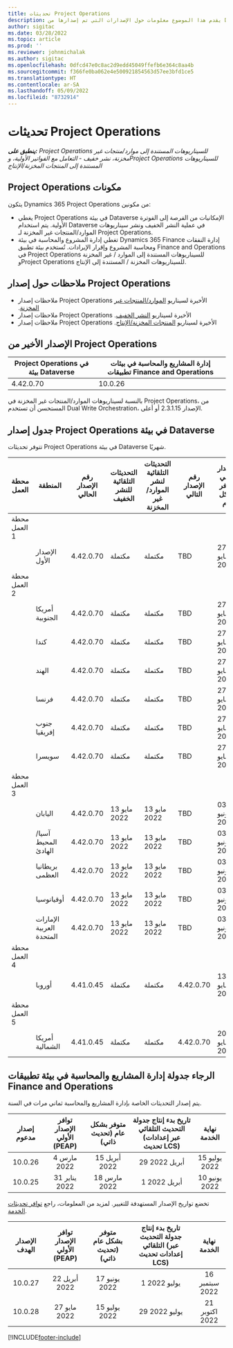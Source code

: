 ```yaml
---
title: تحديثات Project Operations
description: يقدم هذا الموضوع معلومات حول الإصدارات التي تم إصدارها من Dynamics 365 Project Operations.
author: sigitac
ms.date: 03/28/2022
ms.topic: article
ms.prod: ''
ms.reviewer: johnmichalak
ms.author: sigitac
ms.openlocfilehash: 0dfcd47e0c8ac2d9edd45049ffefb6e364c8aa4b
ms.sourcegitcommit: f366fe0ba062e4e500921854563d57ee3bfd1ce5
ms.translationtype: HT
ms.contentlocale: ar-SA
ms.lasthandoff: 05/09/2022
ms.locfileid: "8732914"
---
```

# <a name="project-operations-updates"></a>تحديثات Project Operations

_**ينطبق على:** Project Operations للسيناريوهات المستندة إلى موارد/منتجات غير مخزنة‬، نشر خفيف - التعامل مع الفواتير الأولية‬، وProject Operations للسيناريوهات المستندة إلى المنتجات المخزنة/الإنتاج_



## <a name="project-operations-components"></a>‏‫مكونات Project Operations

يتكون Dynamics 365 Project Operations من مكونين:

- يغطي Project Operations في بيئة Dataverse الإمكانيات من الفرصة إلى الفوترة الأولية. يتم استخدام Dataverse في عملية النشر الخفيف ونشر سيناريوهات الموارد/المنتجات غير المخزنة‬ لـ Project Operations.
- تغطي إدارة المشروع والمحاسبة في بيئة Dynamics 365 Finance إدارة النفقات ومحاسبة المشروع وإقرار الإيرادات. تُستخدم بيئة تطبيق Finance and Operations في Project Operations للسيناريوهات المستندة إلى الموارد / غير المخزنة وProject Operations للسيناريوهات المخزنة / المستندة إلى الإنتاج.

## <a name="project-operations-release-notes"></a>ملاحظات حول إصدار Project Operations
- ملاحظات إصدار Project Operations الأخيرة لسيناريو [الموارد/المنتجات غير المخزنة‬‬‏‫](whats-new-may-2022-resource-based.md).
- ملاحظات إصدار Project Operations الأخيرة لسيناريو [النشر الخفيف‬‬‬‏‫](../pro/whats-new/whats-new-may-2022-lite.md).
- ملاحظات إصدار Project Operations الأخيرة لسيناريو [المنتجات المخزنة/الإنتاج‬‬‬‏‫](../prod-pma/whats-new/whats-new-oct-2021-stocked.md).

## <a name="project-operations-latest-version"></a>الإصدار الأخير من Project Operations

| Project Operations في بيئة Dataverse | إدارة المشاريع والمحاسبة في بيئات تطبيقات Finance and Operations | 
| --- | --- |
| 4.42.0.70 | 10.0.26 |

بالنسبة لسيناريوهات الموارد/المنتجات غير المخزنة في Project Operations، من المستحسن أن تستخدم Dual Write Orchestration، الإصدار 2.3.1.15 أو أعلى.

## <a name="release-schedule-for-project-operations-on-dataverse-environment"></a>جدول إصدار Project Operations في بيئة Dataverse

تتوفر تحديثات Project Operations في بيئة Dataverse شهريًا. 

| محطة العمل | المنطقة | رقم الإصدار الحالي | التحديثات التلقائية للنشر الخفيف | التحديثات التلقائية لنشر الموارد/غير المخزنة | رقم الإصدار التالي | الإصدار التالي متوفر بشكل عام |
|-----------|-----------------------|-----------------|--------------------|---------------------|---------------------|---------------------|
| محطة العمل 1 |   &nbsp;              |    &nbsp;       | &nbsp;             |      &nbsp;         |      &nbsp;         |      &nbsp;         |
|   &nbsp;  | الإصدار الأول         |  4.42.0.70      | مكتملة           | مكتملة            | TBD                 | 27 مايو 2022        |
| محطة العمل 2 |   &nbsp;              |    &nbsp;       | &nbsp;             |      &nbsp;         |      &nbsp;         |      &nbsp;         |
|   &nbsp;  | أمريكا الجنوبية         |  4.42.0.70      | مكتملة           | مكتملة            | TBD                 | 27 مايو 2022        |
|   &nbsp;  | كندا                |  4.42.0.70      | مكتملة           | مكتملة            | TBD                 | 27 مايو 2022        |
|   &nbsp;  | الهند                 |  4.42.0.70      | مكتملة           | مكتملة            | TBD                 | 27 مايو 2022        |
|   &nbsp;  | فرنسا                |  4.42.0.70      | مكتملة           | مكتملة            | TBD                 | 27 مايو 2022        |
|   &nbsp;  | جنوب إفريقيا          |  4.42.0.70      | مكتملة           | مكتملة            | TBD                 | 27 مايو 2022        |
|   &nbsp;  | سويسرا           |  4.42.0.70      | مكتملة           | مكتملة            | TBD                 | 27 مايو 2022        |
| محطة العمل 3 |      &nbsp;           |     &nbsp;      |     &nbsp;         |      &nbsp;         |      &nbsp;         |      &nbsp;         |
|   &nbsp;  | اليابان                 |  4.42.0.70      | 13 مايو 2022       | 13 مايو 2022        | TBD                 | 03 يونيو 2022       |
|   &nbsp;  | آسيا/المحيط الهادئ          |  4.42.0.70      | 13 مايو 2022       | 13 مايو 2022        | TBD                 | 03 يونيو 2022       |
|   &nbsp;  | بريطانيا العظمى         |  4.42.0.70      | 13 مايو 2022       | 13 مايو 2022        | TBD                 | 03 يونيو 2022       |
|   &nbsp;  | ‏‫أوقيانوسيا‬               |  4.42.0.70      | 13 مايو 2022       | 13 مايو 2022        | TBD                 | 03 يونيو 2022       |
|   &nbsp;  | الإمارات العربية المتحدة  |  4.42.0.70      | 13 مايو 2022       | 13 مايو 2022        | TBD                 | 03 يونيو 2022       |
| محطة العمل 4 |     &nbsp;            |     &nbsp;      |     &nbsp;         |      &nbsp;         |      &nbsp;         |      &nbsp;         |
|   &nbsp;  | ‏‏أوروبا                |  4.41.0.45      | مكتملة           | مكتملة            | 4.42.0.70           | 13 مايو 2022        |
| محطة العمل 5 |     &nbsp;            |     &nbsp;      |     &nbsp;         |      &nbsp;         |      &nbsp;         |      &nbsp;         |
|   &nbsp;  | أمريكا الشمالية         |  4.41.0.45      | مكتملة           | مكتملة            | 4.42.0.70           | 20 مايو 2022        |

## <a name="release-schedule-for-project-management-and-accounting-in-the-finance-and-operations-apps-environment"></a>الرجاء جدولة إدارة المشاريع والمحاسبة في بيئة تطبيقات Finance and Operations

يتم إصدار التحديثات الخاصة بإدارة المشاريع والمحاسبة ثماني مرات في السنة.

|إصدار مدعوم| توافر الإصدار الأولي (PEAP) | متوفر بشكل عام (تحديث ذاتي) | تاريخ بدء إنتاج جدولة التحديث التلقائي (عبر إعدادات تحديث LCS) |   نهاية الخدمة   |
|:---------------:|:---------------------------:|:---------------------------------:|:--------------------------------------------------------------------:|:------------------:|
|     10.0.26     |      4 مارس 2022          |        15 أبريل 2022             |                          29 أبريل 2022                              | 15 يوليو 2022      |
|     10.0.25     |      31 يناير 2022       |        18 مارس 2022             |                          1 أبريل 2022                               | 10 يونيو 2022      |


تخضع تواريخ الإصدار المستهدفة للتغيير. لمزيد من المعلومات، راجع [توافر تحديثات الخدمة](/dynamics365/fin-ops-core/fin-ops/get-started/public-preview-releases?toc=%2fdynamics365%2ffinance%2ftoc.json).

|الإصدار الهدف | توافر الإصدار الأولي (PEAP) | متوفر بشكل عام (تحديث ذاتي) | تاريخ بدء إنتاج جدولة التحديث التلقائي (عبر إعدادات تحديث LCS) |   نهاية الخدمة   |
|:---------------:|:---------------------------:|:---------------------------------:|:--------------------------------------------------------------------:|:------------------:|
|     10.0.27     |      22 أبريل 2022         |        17 يونيو 2022              |                          1 يوليو 2022                                | 16 سبتمبر 2022 |
|     10.0.28     |      27 مايو 2022           |        15 يوليو 2022              |                          29 يوليو 2022                               | 21 اكتوبر 2022   |

[!INCLUDE[footer-include](../includes/footer-banner.md)]
